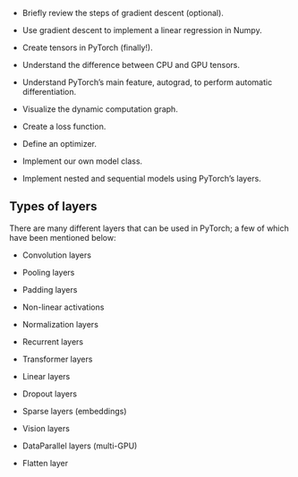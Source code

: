 * Briefly review the steps of gradient descent (optional).

* Use gradient descent to implement a linear regression in Numpy.

* Create tensors in PyTorch (finally!).

* Understand the difference between CPU and GPU tensors.

* Understand PyTorch’s main feature, autograd, to perform automatic differentiation.

* Visualize the dynamic computation graph.

* Create a loss function.

* Define an optimizer.

* Implement our own model class.

* Implement nested and sequential models using PyTorch’s layers.

## Types of layers

There are many different layers that can be used in PyTorch; a few of which have been mentioned below:

* Convolution layers

* Pooling layers

* Padding layers

* Non-linear activations

* Normalization layers

* Recurrent layers

* Transformer layers

* Linear layers

* Dropout layers

* Sparse layers (embeddings)

* Vision layers

* DataParallel layers (multi-GPU)

* Flatten layer
